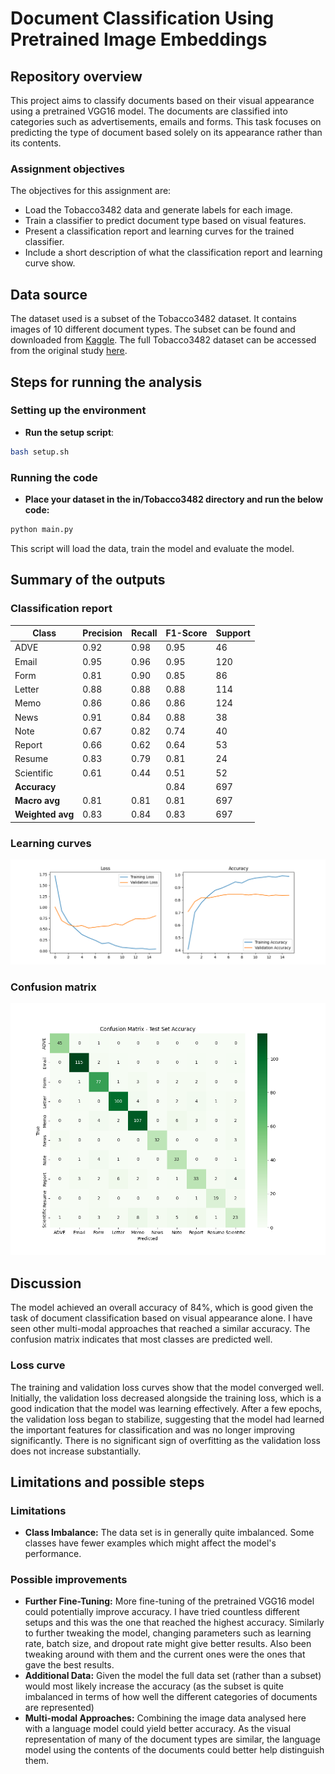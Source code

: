 # Document Classification Using Pretrained Image Embeddings

## Repository overview

This project aims to classify documents based on their visual appearance using a pretrained VGG16 model. The documents are classified into categories such as advertisements, emails and forms. This task focuses on predicting the type of document based solely on its appearance rather than its contents.

### Assignment objectives

The objectives for this assignment are:
- Load the Tobacco3482 data and generate labels for each image.
- Train a classifier to predict document type based on visual features.
- Present a classification report and learning curves for the trained classifier.
- Include a short description of what the classification report and learning curve show.

## Data source

The dataset used is a subset of the Tobacco3482 dataset. It contains images of 10 different document types. The subset can be found and downloaded from [Kaggle](https://www.kaggle.com/datasets/patrickaudriaz/tobacco3482jpg?resource=download). The full Tobacco3482 dataset can be accessed from the original study [here](https://dl.acm.org/doi/abs/10.1145/1148170.1148307).


## Steps for running the analysis

### Setting up the environment
- **Run the setup script**:

```sh
bash setup.sh
```

### Running the code
- **Place your dataset in the in/Tobacco3482 directory and run the below code:**

```sh
python main.py
```
This script will load the data, train the model and evaluate the model.

## Summary of the outputs
### Classification report

| Class        | Precision | Recall | F1-Score | Support |
|--------------|-----------|--------|----------|---------|
| ADVE         | 0.92      | 0.98   | 0.95     | 46      |
| Email        | 0.95      | 0.96   | 0.95     | 120     |
| Form         | 0.81      | 0.90   | 0.85     | 86      |
| Letter       | 0.88      | 0.88   | 0.88     | 114     |
| Memo         | 0.86      | 0.86   | 0.86     | 124     |
| News         | 0.91      | 0.84   | 0.88     | 38      |
| Note         | 0.67      | 0.82   | 0.74     | 40      |
| Report       | 0.66      | 0.62   | 0.64     | 53      |
| Resume       | 0.83      | 0.79   | 0.81     | 24      |
| Scientific   | 0.61      | 0.44   | 0.51     | 52      |
| **Accuracy** |           |        | 0.84     | 697     |
| **Macro avg**| 0.81      | 0.81   | 0.81     | 697     |
| **Weighted avg** | 0.83  | 0.84   | 0.83     | 697     |

### Learning curves
![Learning Curves](https://github.com/BayesianBoi/cds-visual/blob/main/assignments/assignment%203/out/loss_curve.png)

### Confusion matrix
![Confusion Matrix](https://github.com/BayesianBoi/cds-visual/blob/main/assignments/assignment%203/out/confusion_matrix.png)

## Discussion
The model achieved an overall accuracy of 84%, which is good given the task of document classification based on visual appearance alone. I have seen other multi-modal approaches that reached a similar accuracy. The confusion matrix indicates that most classes are predicted well.

### Loss curve
The training and validation loss curves show that the model converged well. Initially, the validation loss decreased alongside the training loss, which is a good indication that the model was learning effectively. After a few epochs, the validation loss began to stabilize, suggesting that the model had learned the important features for classification and was no longer improving significantly. There is no significant sign of overfitting as the validation loss does not increase substantially.

## Limitations and possible steps
### Limitations 
- **Class Imbalance:** The data set is in generally quite imbalanced. Some classes have fewer examples which might affect the model's performance.

### Possible improvements
- **Further Fine-Tuning:** More fine-tuning of the pretrained VGG16 model could potentially improve accuracy. I have tried countless different setups and this was the one that reached the highest accuracy. Similarly to further tweaking the model, changing parameters such as learning rate, batch size, and dropout rate might give better results. Also been tweaking around with them and the current ones were the ones that gave the best results.
- **Additional Data:** Given the model the full data set (rather than a subset) would most likely increase the accuracy (as the subset is quite imbalanced in terms of how well the different categories of documents are represented)
- **Multi-modal Approaches:** Combining the image data analysed here with a language model could yield better accuracy. As the visual representation of many of the document types are similar, the language model using the contents of the documents could better help distinguish them.

